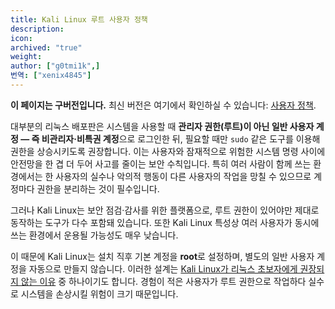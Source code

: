 ```yaml
---
title: Kali Linux 루트 사용자 정책
description:
icon:
archived: "true"
weight:
author: ["g0tmi1k",]
번역: ["xenix4845"]
---
```


**이 페이지는 구버전입니다.** 최신 버전은 여기에서 확인하실 수 있습니다: [사용자 정책](/docs/policy/kali-linux-user-policy/).

대부분의 리눅스 배포판은 시스템을 사용할 때 **관리자 권한(루트)이 아닌 일반 사용자 계정 — 즉 비관리자·비특권 계정**으로 로그인한 뒤, 필요할 때만 `sudo` 같은 도구를 이용해 권한을 상승시키도록 권장합니다. 이는 사용자와 잠재적으로 위험한 시스템 명령 사이에 안전망을 한 겹 더 두어 사고를 줄이는 보안 수칙입니다. 특히 여러 사람이 함께 쓰는 환경에서는 한 사용자의 실수나 악의적 행동이 다른 사용자의 작업을 망칠 수 있으므로 계정마다 권한을 분리하는 것이 필수입니다.

그러나 Kali Linux는 보안 점검·감사를 위한 플랫폼으로, 루트 권한이 있어야만 제대로 동작하는 도구가 다수 포함돼 있습니다. 또한 Kali Linux 특성상 여러 사용자가 동시에 쓰는 환경에서 운용될 가능성도 매우 낮습니다.

이 때문에 Kali Linux는 설치 직후 기본 계정을 **root**로 설정하며, 별도의 일반 사용자 계정을 자동으로 만들지 않습니다. 이러한 설계는 [Kali Linux가 리눅스 초보자에게 권장되지 않는 이유](/docs/introduction/should-i-use-kali-linux/) 중 하나이기도 합니다. 경험이 적은 사용자가 루트 권한으로 작업하다 실수로 시스템을 손상시킬 위험이 크기 때문입니다.
